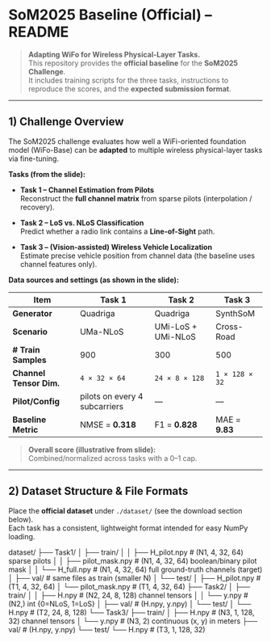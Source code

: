 # SoM2025 Baseline (Official) – README

> **Adapting WiFo for Wireless Physical-Layer Tasks.**  
> This repository provides the **official baseline** for the **SoM2025 Challenge**.  
> It includes training scripts for the three tasks, instructions to reproduce the scores, and the **expected submission format**.

---

## 1) Challenge Overview

The SoM2025 challenge evaluates how well a WiFi-oriented foundation model (WiFo-Base) can be **adapted** to multiple wireless physical-layer tasks via fine-tuning.

**Tasks (from the slide):**

- **Task 1 – Channel Estimation from Pilots**  
  Reconstruct the **full channel matrix** from sparse pilots (interpolation / recovery).

- **Task 2 – LoS vs. NLoS Classification**  
  Predict whether a radio link contains a **Line-of-Sight** path.

- **Task 3 – (Vision-assisted) Wireless Vehicle Localization**  
  Estimate precise vehicle position from channel data (the baseline uses channel features only).

**Data sources and settings (as shown in the slide):**

| Item | Task 1 | Task 2 | Task 3 |
|---|---|---|---|
| **Generator** | Quadriga | Quadriga | SynthSoM |
| **Scenario** | UMa-NLoS | UMi-LoS + UMi-NLoS | Cross-Road |
| **# Train Samples** | 900 | 300 | 500 |
| **Channel Tensor Dim.** | `4 × 32 × 64` | `24 × 8 × 128` | `1 × 128 × 32` |
| **Pilot/Config** | pilots on every 4 subcarriers | — | — |
| **Baseline Metric** | NMSE = **0.318** | F1 = **0.828** | MAE = **9.83** |

> **Overall score (illustrative from slide):**  
> Combined/normalized across tasks with a 0–1 cap.

---

## 2) Dataset Structure & File Formats

Place the **official dataset** under `./dataset/` (see the download section below).  
Each task has a consistent, lightweight format intended for easy NumPy loading.

dataset/
├── Task1/
│   ├── train/
│   │   ├── H_pilot.npy        # (N1, 4, 32, 64) sparse pilots
│   │   ├── pilot_mask.npy     # (N1, 4, 32, 64) boolean/binary pilot mask
│   │   └── H_full.npy         # (N1, 4, 32, 64) full ground-truth channels (target)
│   ├── val/                   # same files as train (smaller N)
│   └── test/
│       ├── H_pilot.npy        # (T1, 4, 32, 64)
│       └── pilot_mask.npy     # (T1, 4, 32, 64)
├── Task2/
│   ├── train/
│   │   ├── H.npy              # (N2, 24, 8, 128) channel tensors
│   │   └── y.npy              # (N2,) int {0=NLoS, 1=LoS}
│   ├── val/                   # (H.npy, y.npy)
│   └── test/
│       └── H.npy              # (T2, 24, 8, 128)
└── Task3/
    ├── train/
    │   ├── H.npy              # (N3, 1, 128, 32) channel tensors
    │   └── y.npy              # (N3, 2) continuous (x, y) in meters
    ├── val/                   # (H.npy, y.npy)
    └── test/
        └── H.npy              # (T3, 1, 128, 32)

